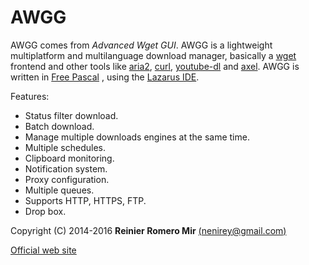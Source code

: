 AWGG
=====

AWGG comes from *Advanced Wget GUI*.
AWGG is a lightweight multiplatform and multilanguage download manager, basically a [wget][1] frontend and other tools like [aria2][2], [curl][3], [youtube-dl][9] and [axel][4]. AWGG is written in [Free Pascal][5] , using the [Lazarus IDE][6].

Features:

- Status filter download.
- Batch download.
- Manage multiple downloads engines at the same time.
- Multiple schedules.
- Clipboard monitoring.
- Notification system.
- Proxy configuration.
- Multiple queues.
- Supports HTTP, HTTPS, FTP.
- Drop box.

Copyright (C) 2014-2016 **Reinier Romero Mir** [(nenirey@gmail.com)][7]

[Official web site][8]

[1]: http://www.gnu.org/software/wget/
[2]: http://aria2.sourceforge.net/
[3]: http://curl.haxx.se/
[4]: http://axel.alioth.debian.org/
[5]: http://www.freepascal.org/
[6]: http://www.lazarus.freepascal.org/
[7]: mailto:nenirey@gmail.com
[8]: http://sites.google.com/site/awggproject
[9]: http://yt-dl.org